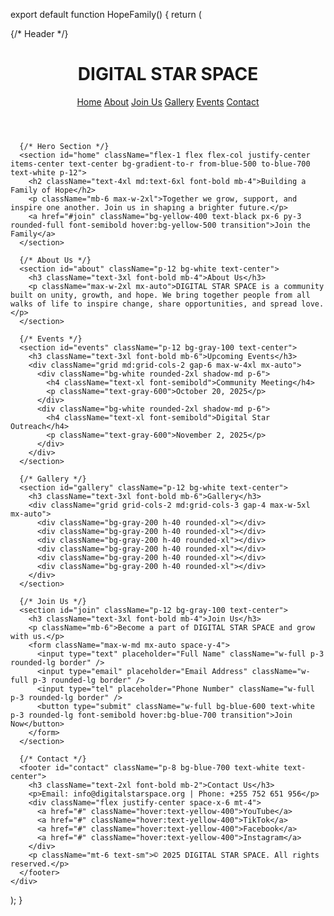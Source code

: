 export default function HopeFamily() {
  return (
    <div className="min-h-screen flex flex-col bg-gray-50 text-gray-800">
      {/* Header */}
      <header className="w-full flex justify-between items-center p-4 shadow-md bg-white sticky top-0 z-50">
        <h1 className="text-2xl font-bold text-blue-600">DIGITAL STAR SPACE</h1>
        <nav className="space-x-6 hidden md:flex">
          <a href="#home" className="hover:text-blue-600">Home</a>
          <a href="#about" className="hover:text-blue-600">About</a>
          <a href="#join" className="hover:text-blue-600">Join Us</a>
          <a href="#gallery" className="hover:text-blue-600">Gallery</a>
          <a href="#events" className="hover:text-blue-600">Events</a>
          <a href="#contact" className="hover:text-blue-600">Contact</a>
        </nav>
      </header>

      {/* Hero Section */}
      <section id="home" className="flex-1 flex flex-col justify-center items-center text-center bg-gradient-to-r from-blue-500 to-blue-700 text-white p-12">
        <h2 className="text-4xl md:text-6xl font-bold mb-4">Building a Family of Hope</h2>
        <p className="mb-6 max-w-2xl">Together we grow, support, and inspire one another. Join us in shaping a brighter future.</p>
        <a href="#join" className="bg-yellow-400 text-black px-6 py-3 rounded-full font-semibold hover:bg-yellow-500 transition">Join the Family</a>
      </section>

      {/* About Us */}
      <section id="about" className="p-12 bg-white text-center">
        <h3 className="text-3xl font-bold mb-4">About Us</h3>
        <p className="max-w-2xl mx-auto">DIGITAL STAR SPACE is a community built on unity, growth, and hope. We bring together people from all walks of life to inspire change, share opportunities, and spread love.</p>
      </section>

      {/* Events */}
      <section id="events" className="p-12 bg-gray-100 text-center">
        <h3 className="text-3xl font-bold mb-6">Upcoming Events</h3>
        <div className="grid md:grid-cols-2 gap-6 max-w-4xl mx-auto">
          <div className="bg-white rounded-2xl shadow-md p-6">
            <h4 className="text-xl font-semibold">Community Meeting</h4>
            <p className="text-gray-600">October 20, 2025</p>
          </div>
          <div className="bg-white rounded-2xl shadow-md p-6">
            <h4 className="text-xl font-semibold">Digital Star Outreach</h4>
            <p className="text-gray-600">November 2, 2025</p>
          </div>
        </div>
      </section>

      {/* Gallery */}
      <section id="gallery" className="p-12 bg-white text-center">
        <h3 className="text-3xl font-bold mb-6">Gallery</h3>
        <div className="grid grid-cols-2 md:grid-cols-3 gap-4 max-w-5xl mx-auto">
          <div className="bg-gray-200 h-40 rounded-xl"></div>
          <div className="bg-gray-200 h-40 rounded-xl"></div>
          <div className="bg-gray-200 h-40 rounded-xl"></div>
          <div className="bg-gray-200 h-40 rounded-xl"></div>
          <div className="bg-gray-200 h-40 rounded-xl"></div>
          <div className="bg-gray-200 h-40 rounded-xl"></div>
        </div>
      </section>

      {/* Join Us */}
      <section id="join" className="p-12 bg-gray-100 text-center">
        <h3 className="text-3xl font-bold mb-4">Join Us</h3>
        <p className="mb-6">Become a part of DIGITAL STAR SPACE and grow with us.</p>
        <form className="max-w-md mx-auto space-y-4">
          <input type="text" placeholder="Full Name" className="w-full p-3 rounded-lg border" />
          <input type="email" placeholder="Email Address" className="w-full p-3 rounded-lg border" />
          <input type="tel" placeholder="Phone Number" className="w-full p-3 rounded-lg border" />
          <button type="submit" className="w-full bg-blue-600 text-white p-3 rounded-lg font-semibold hover:bg-blue-700 transition">Join Now</button>
        </form>
      </section>

      {/* Contact */}
      <footer id="contact" className="p-8 bg-blue-700 text-white text-center">
        <h3 className="text-2xl font-bold mb-2">Contact Us</h3>
        <p>Email: info@digitalstarspace.org | Phone: +255 752 651 956</p>
        <div className="flex justify-center space-x-6 mt-4">
          <a href="#" className="hover:text-yellow-400">YouTube</a>
          <a href="#" className="hover:text-yellow-400">TikTok</a>
          <a href="#" className="hover:text-yellow-400">Facebook</a>
          <a href="#" className="hover:text-yellow-400">Instagram</a>
        </div>
        <p className="mt-6 text-sm">© 2025 DIGITAL STAR SPACE. All rights reserved.</p>
      </footer>
    </div>
  );
}